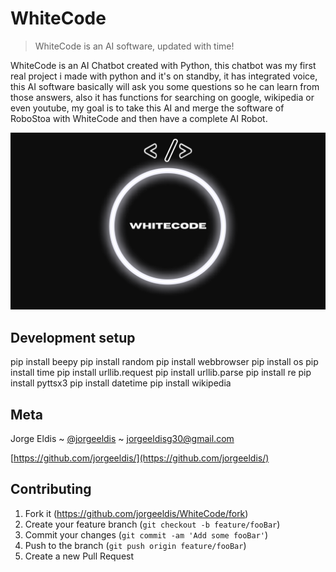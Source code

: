 # WhiteCode

> WhiteCode is an AI software, updated with time!

WhiteCode is an AI Chatbot created with Python, this chatbot was my first real project i made with python and it's on standby, it has integrated voice, this AI software basically will ask you some questions so he can learn from those answers, also it has functions for searching on google, wikipedia or even youtube, my goal is to take this AI and merge the software of RoboStoa with WhiteCode and then have a complete AI Robot.

![](https://raw.githubusercontent.com/jorgeeldis/WhiteCode/main/header.png)

## Development setup

pip install beepy
pip install random
pip install webbrowser
pip install os
pip install time
pip install urllib.request
pip install urllib.parse
pip install re
pip install pyttsx3
pip install datetime
pip install wikipedia

## Meta

Jorge Eldis ~ [@jorgeeldis](https://twitter.com/jorgeeldis) ~ jorgeeldisg30@gmail.com

[https://github.com/jorgeeldis/](https://github.com/jorgeeldis/)

## Contributing

1. Fork it (<https://github.com/jorgeeldis/WhiteCode/fork>)
2. Create your feature branch (`git checkout -b feature/fooBar`)
3. Commit your changes (`git commit -am 'Add some fooBar'`)
4. Push to the branch (`git push origin feature/fooBar`)
5. Create a new Pull Request
